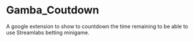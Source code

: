 # Gamba_Coutdown
A google extension to show to countdown the time remaining to be able to use Streamlabs betting minigame. 
